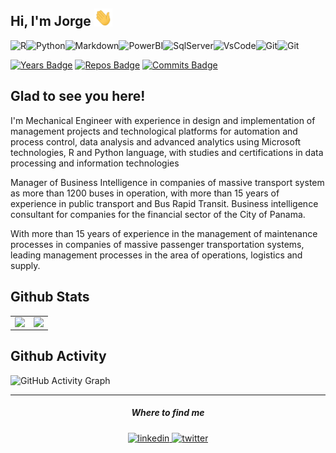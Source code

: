 ## Hi, I'm Jorge <img src="https://github.com/jorgehsaavedra/jorgehsaavedra/blob/main/assets/Hi.gif" width="29">
<img alt="R" src="https://img.shields.io/badge/r-%23276DC3.svg?style=for-the-badge&logo=r&logoColor=white"/><img alt="Python" src="https://img.shields.io/badge/python-%2314354C.svg?style=for-the-badge&logo=python&logoColor=white"/><img alt="Markdown" src="https://img.shields.io/badge/markdown-%23000000.svg?style=for-the-badge&logo=markdown&logoColor=white"/><img alt="PowerBI" src="https://img.shields.io/badge/PowerBI-F2C811?style=for-the-badge&logo=Power%20BI&logoColor=white"/><img alt="SqlServer" src="https://img.shields.io/badge/Microsoft_SQL_Server-CC2927?style=for-the-badge&logo=microsoft-sql-server&logoColor=white"/><img alt="VsCode" src="https://img.shields.io/badge/Visual_Studio_Code-0078D4?style=for-the-badge&logo=visual%20studio%20code&logoColor=white"/><img alt="Git" src="https://img.shields.io/badge/Git-F05032?style=for-the-badge&logo=git&logoColor=white"/><img alt="Git" src="https://img.shields.io/badge/Docker-2CA5E0?style=for-the-badge&logo=docker&logoColor=white"/>

[![Years Badge](https://badges.pufler.dev/years/jorgehsaavedra)](https://badges.pufler.dev) [![Repos Badge](https://badges.pufler.dev/repos/jorgehsaavedra)](https://badges.pufler.dev) [![Commits Badge](https://badges.pufler.dev/commits/monthly/jorgehsaavedra)](https://badges.pufler.dev)

## Glad to see you here! 
I'm Mechanical Engineer with experience in design and implementation of management projects and technological platforms for automation and process control, data analysis and advanced analytics using Microsoft technologies, R and Python language, with studies and certifications in data processing and information technologies

Manager of Business Intelligence in companies of massive transport system as more than 1200 buses in operation, with more than 15 years of experience in public transport and Bus Rapid Transit. Business intelligence consultant for companies for the financial sector of the City of Panama.

With more than 15 years of experience in the management of maintenance processes in companies of massive passenger transportation systems, leading management processes in the area of operations, logistics and supply.

## Github Stats  
<table><tr><td valign="top" width="50%">

<img src="https://github-readme-stats.vercel.app/api?username=jorgehsaavedra&show_icons=true&count_private=true&hide_border=true" align="left" style="width: 100%" />
</td><td valign="top" width="50%">
<img src="https://github-readme-streak-stats.herokuapp.com/?user=jorgehsaavedra&hide_border=true" align="left" style="width: 100%" />
</td></tr></table>   

## Github Activity  
![GitHub Activity Graph](https://activity-graph.herokuapp.com/graph?username=jorgehsaavedra&bg_color=ffffff&color=708090&line=4078c0&point=4078c0&area=true&hide_border=false)  

------------
<div align="center">
<h5>Where to find me</h5>
<a href="https://www.linkedin.com/in/jorgesaavedragomez/" target="_blank">
<img src=https://img.shields.io/badge/linkedin-%231E77B5.svg?&style=for-the-badge&logo=linkedin&logoColor=white alt=linkedin style="margin-bottom: 5px;" />
</a>
<a href="https://twitter.com/jhsaavedra" target="_blank">
<img src=https://img.shields.io/badge/twitter-%2300acee.svg?&style=for-the-badge&logo=twitter&logoColor=white alt=twitter style="margin-bottom: 5px;" />
</a>  
</div>  
